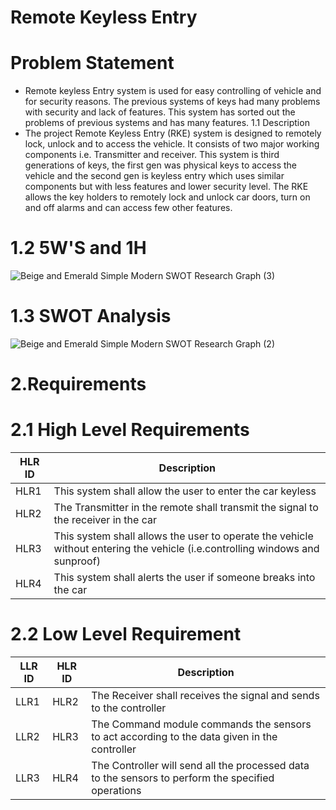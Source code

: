 # Remote Keyless Entry
 # Problem Statement
  * Remote keyless Entry system is used for easy controlling of vehicle and for security reasons. The previous systems of keys had many problems with security and lack of features. This system has sorted out the problems of previous systems and has many features.
    1.1 Description
  * The project Remote Keyless Entry (RKE) system is designed to remotely lock, unlock  and to access the vehicle. It consists of two major working components i.e. Transmitter and receiver. This system is third generations of keys, the first gen was  physical keys to access the vehicle and the second gen is keyless entry which uses  similar components but with less features and lower security level. The RKE allows the key holders to remotely lock and unlock car doors, turn on and off alarms and  can access few other features.
  # 1.2 5W'S and 1H
  ![Beige and Emerald Simple Modern SWOT Research Graph (3)](https://user-images.githubusercontent.com/98879001/157755465-bba66aeb-cda4-484b-9b15-bef040721d48.png)

  # 1.3 SWOT Analysis
  ![Beige and Emerald Simple Modern SWOT Research Graph (2)](https://user-images.githubusercontent.com/98879001/157751157-9ee77acc-d9e1-4cdc-93f3-15eb9c2715b9.png)

# 2.Requirements
# 2.1 High Level Requirements
 | HLR ID | Description|
 |--------| -----------|
 |  HLR1  | This system shall allow the user to enter the car keyless |
 |  HLR2  | The Transmitter in the remote shall transmit the signal to the receiver in the car|
 |  HLR3  | This system shall allows the user to operate the vehicle without entering the vehicle (i.e.controlling windows and sunproof)|.
 |  HLR4  | This system shall alerts the user if someone breaks into the car|
 
# 2.2 Low Level Requirement
 | LLR ID | HLR ID | Description |
 |--------|--------|-------------|
 | LLR1 | HLR2 | The Receiver shall receives the signal and sends to the controller|
 | LLR2 | HLR3 | The Command module commands the sensors to act according to the data given in the controller|
 | LLR3 | HLR4 | The Controller will send all the processed data to the sensors to perform the specified operations|

